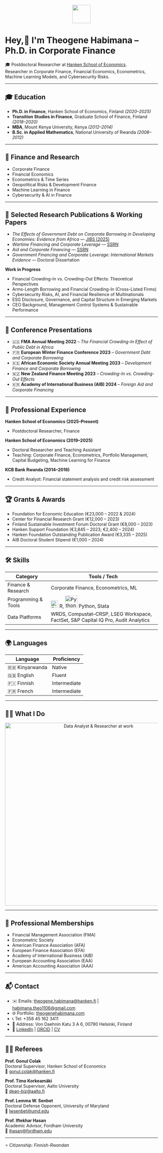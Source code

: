<p align="center">
  <img src="https://media.giphy.com/media/hvRJCLFzcasrR4ia7z/giphy.gif" width="60"/>
</p>

# Hey,👋 I'm **Theogene Habimana – Ph.D. in Corporate Finance**

🎓 Postdoctoral Researcher at [Hanken School of Economics](https://www.hanken.fi/).  
Researcher in Corporate Finance, Financial Economics, Econometrics, Machine Learning Models, and Cybersecurity Risks.  

---

## 🎓 Education

- **Ph.D. in Finance**, Hanken School of Economics, Finland *(2020–2025)*  
- **Transition Studies in Finance**, Graduate School of Finance, Finland *(2018–2020)*  
- **MBA**, Mount Kenya University, Kenya *(2012–2014)*  
- **B.Sc. in Applied Mathematics**, National University of Rwanda *(2008–2012)*  

---

## 💼 Finance and Research

- Corporate Finance  
- Financial Economics  
- Econometrics & Time Series  
- Geopolitical Risks & Development Finance  
- Machine Learning in Finance  
- Cybersecurity & AI in Finance  

---

## 📄 Selected Research Publications & Working Papers

- *The Effects of Government Debt on Corporate Borrowing in Developing Economies: Evidence from Africa* — [JIBS (2025)](https://doi.org/10.1057/s41267-025-00791-1)  
- *Wartime Financing and Corporate Leverage* — [SSRN](https://papers.ssrn.com/sol3/papers.cfm?abstract_id=5401175)  
- *Aid and Corporate Financing* — [SSRN](https://papers.ssrn.com/sol3/papers.cfm?abstract_id=5401173)  
- *Government Financing and Corporate Leverage: International Markets Evidence* — Doctoral Dissertation  

**Work in Progress**  
- Financial Crowding-In vs. Crowding-Out Effects: Theoretical Perspectives  
- Arms-Length Borrowing and Financial Crowding-In (Cross-Listed Firms)  
- Cybersecurity Risks, AI, and Financial Resilience of Multinationals  
- ESG Disclosure, Governance, and Capital Structure in Emerging Markets  
- CEO Background, Management Control Systems & Sustainable Performance  

---

## 🎤 Conference Presentations

- 🇺🇸 **FMA Annual Meeting 2022** – *The Financial Crowding-In Effect of Public Debt in Africa*  
- 🇫🇷 **European Winter Finance Conference 2023** – *Government Debt and Corporate Borrowing*  
- 🇰🇪 **African Economic Society Annual Meeting 2023** – *Development Finance and Corporate Borrowing*  
- 🇳🇿 **New Zealand Finance Meeting 2023** – *Crowding-In vs. Crowding-Out Effects*  
- 🇰🇷 **Academy of International Business (AIB) 2024** – *Foreign Aid and Corporate Financing*  

---

## 💼 Professional Experience

**Hanken School of Economics (2025–Present)**  
- Postdoctoral Researcher, Finance  

**Hanken School of Economics (2019–2025)**  
- Doctoral Researcher and Teaching Assistant  
- Teaching: Corporate Finance, Econometrics, Portfolio Management, Capital Budgeting, Machine Learning for Finance  

**KCB Bank Rwanda (2014–2016)**  
- Credit Analyst: Financial statement analysis and credit risk assessment  

---

## 🏆 Grants & Awards

- Foundation for Economic Education (€23,000 – 2022 & 2024)  
- Center for Financial Research Grant (€12,000 – 2023)  
- Finland Sustainable Investment Forum Doctoral Grant (€8,000 – 2023)  
- Hanken Support Foundation (€3,845 – 2023; €2,400 – 2024)  
- Hanken Foundation Outstanding Publication Award (€3,335 – 2025)  
- AIB Doctoral Student Stipend (€1,000 – 2024)  

---

## 🛠️ Skills

| Category             | Tools / Tech                            |
|----------------------|-----------------------------------------|
| Finance & Research   | Corporate Finance, Econometrics, ML     |
| Programming & Tools  | <img src="https://www.r-project.org/logo/Rlogo.png" alt="R" width="24"/> R, <img src="https://www.python.org/static/community_logos/python-logo.png" alt="Python" width="40"/> Python, Stata |
| Data Platforms       | WRDS, Compustat–CRSP, LSEG Workspace, FactSet, S&P Capital IQ Pro, Audit Analytics |

---

## 🌍 Languages

| Language       | Proficiency |
|----------------|-------------|
| 🇷🇼 Kinyarwanda | Native |
| 🇬🇧 English     | Fluent |
| 🇫🇮 Finnish     | Intermediate |
| 🇫🇷 French      | Intermediate |

---

## 👩‍💻 What I Do

<p align="center">
  <img src="https://cdn.pixabay.com/photo/2018/04/18/18/56/data-3338803_960_720.jpg" alt="Data Analyst & Researcher at work" width="600"/>
</p>

---

## 👥 Professional Memberships

- Financial Management Association (FMA)  
- Econometric Society  
- American Finance Association (AFA)  
- European Finance Association (EFA)  
- Academy of International Business (AIB)  
- European Accounting Association (EAA)  
- American Accounting Association (AAA)  

---

## 📬 Contact

- ✉️ Emails: theogene.habimana@hanken.fi | habimana.theo1106@gmail.com  
- 🌐 Portfolio: [theogenehabimana.com](https://www.theogenehabimana.com/)  
- 📞 Tel: +358 45 162 3411  
- 📍 Address: Von Daehnin Katu 3 A 6, 00790 Helsinki, Finland  
- 🔗 [LinkedIn](https://www.linkedin.com/in/theogene-habimana-91679160) | [ORCID](https://orcid.org/0000-0002-5203-8452) | [CV](https://github.com/theogene-habimana/c-v/blob/main/Habimana_CV.pdf)  

---

## 🧑‍🏫 Referees

**Prof. Gonul Colak**  
Doctoral Supervisor, Hanken School of Economics  
📧 gonul.colak@hanken.fi  

**Prof. Timo Korkeamäki**  
Doctoral Supervisor, Aalto University  
📧 dean-biz@aalto.fi  

**Prof. Lemma W. Senbet**  
Doctoral Defense Opponent, University of Maryland  
📧 lwsenbet@umd.edu  

**Prof. Iftekhar Hasan**  
Academic Advisor, Fordham University  
📧 ihasan@fordham.edu  

---

⭐ *Citizenship: Finnish-Rwandan*  
